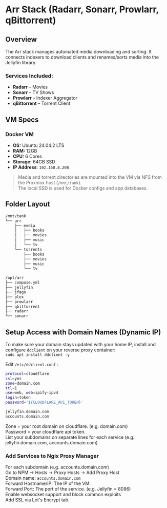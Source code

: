# Arr Stack (Radarr, Sonarr, Prowlarr, qBittorrent)

## Overview

The Arr stack manages automated media downloading and sorting. It connects indexers to download clients and renames/sorts media into the Jellyfin library.

### Services Included:
- **Radarr** – Movies
- **Sonarr** – TV Shows
- **Prowlarr** – Indexer Aggregator
- **qBittorrent** – Torrent Client

## VM Specs
### Docker VM
- **OS:** Ubuntu 24.04.2 LTS
- **RAM:** 12GB
- **CPU:** 6 Cores
- **Storage:** 64GB SSD
- **IP Address**: `192.168.8.208`

> Media and torrent directories are mounted into the VM via NFS from the Proxmox host (`/mnt/tank`).  
> The local SSD is used for Docker configs and app databases.


## Folder Layout

```bash
/mnt/tank
└── arr
    ├── media
    │   ├── books
    │   ├── movies
    │   ├── music
    │   └── tv
    └── torrents
        ├── books
        ├── movies
        ├── music
        └── tv
```
```bash
/opt/arr
├── compose.yml
├── jellyfin
├── jfago
├── plex
├── prowlarr
├── qbittorrent
├── radarr
└── sonarr
```






## Setup Access with Domain Names (Dynamic IP)

To make sure your domain stays updated with your home IP, install and configure `ddclient` on your reverse proxy container:  
`sudo apt install ddclient -y`

Edit `/etc/ddclient.conf` :
```bash
protocol=cloudflare
ssl=yes
zone=domain.com
ttl=1
use=web, web=ipify-ipv4
login=token
password='${CLOUDFLARE_API_TOKEN}'

jellyfin.domain.com
accounts.domain.com
```
Zone = your root domain on cloudflare. (e.g. domain.com)  
Password = your cloudflare api token.  
List your subdomains on separate lines for each service (e.g. jellyfin.domain.com, accounts.domain.com)  

### Add Services to Ngix Proxy Manager  
For each subdomain (e.g. accounts.domain.com)  
Go to NPM → Hosts → Proxy Hosts → Add Proxy Host  
Domain name: `accounts.domain.com`  
Forward Hostname/IP: The IP of the VM.  
Forward Port: The port of the service. (e.g. Jellyfin = 8096)  
Enable websocket support and block common exploits  
Add SSL via Let's Encrypt tab.  
